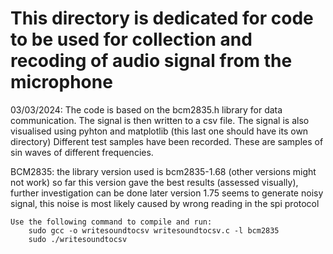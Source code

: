 # This directory is dedicated for code to be used for collection and recoding of audio signal from the microphone
03/03/2024: The code is based on the bcm2835.h library for data communication. The signal is then written to a csv file.
            The signal is also visualised using pyhton and matplotlib (this last one should have its own directory)
            Different test samples have been recorded. These are samples of sin waves of different frequencies.

BCM2835:
    the library version used is bcm2835-1.68 (other versions might not work)
        so far this version gave the best results (assessed visually), further investigation can be done later
        version 1.75 seems to generate noisy signal, this noise is most likely caused by wrong reading in the spi protocol
    
    Use the following command to compile and run:
        sudo gcc -o writesoundtocsv writesoundtocsv.c -l bcm2835
        sudo ./writesoundtocsv 

    